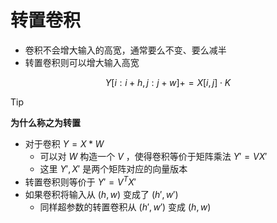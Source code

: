 # 转置卷积

- 卷积不会增大输入的高宽，通常要么不变、要么减半
- 转置卷积则可以增大输入高宽

$$
Y[i:i+h,j:j+w] += X[i,j]\cdot K
$$



> [!tip]
>
> **为什么称之为转置**
>
> - 对于卷积 $Y=X\ast W$ 
>   - 可以对 $W$ 构造一个 $V$ ，使得卷积等价于矩阵乘法 $Y'=VX'$
>   - 这里 $Y',X'$ 是两个矩阵对应的向量版本
> - 转置卷积则等价于 $Y'=V^TX'$
> - 如果卷积将输入从 $(h,w)$ 变成了 $(h',w')$
>   - 同样超参数的转置卷积从 $(h',w')$ 变成 $(h,w)$



